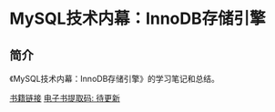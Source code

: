 # MySQL技术内幕：InnoDB存储引擎

## 简介

《MySQL技术内幕：InnoDB存储引擎》的学习笔记和总结。

[书籍链接](https://book.douban.com/subject/24708143/)
[电子书提取码: 待更新](.)